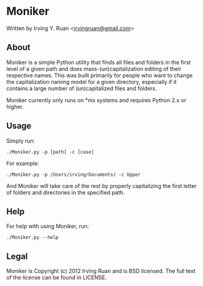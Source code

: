 Moniker
=========================================

Written by Irving Y. Ruan <[irvingruan@gmail.com](mailto:irvingruan@gmail.com)>

About
-----

Moniker is a simple Python utility that finds all files and folders in the first 
level of a given path and does mass-(un)capitalization editing of their 
respective names. This was built primarily for people who want to change the 
capitalization naming model for a given directory, especially if it contains a 
large number of (un)capitalized files and folders.

Moniker currently only runs on *nix systems and requires Python 2.x or higher.

Usage
-----

Simply run:

`./Moniker.py -p [path] -c [case]`

For example:

`./Moniker.py -p /Users/irving/Documents/ -c Upper`

And Moniker will take care of the rest by properly capitalizing the first letter 
of folders and directories in the specified path.

Help
-----

For help with using Moniker, run:

`./Moniker.py --help`

Legal
-----

Moniker is Copyright (c) 2012 Irving Ruan and is BSD licensed. The full text of 
the license can be found in LICENSE.